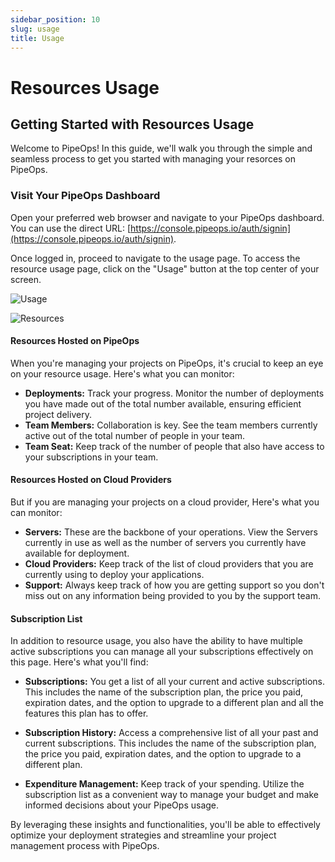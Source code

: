 ```yaml
---
sidebar_position: 10
slug: usage
title: Usage
---
```


# Resources Usage

## Getting Started with Resources Usage

Welcome to PipeOps! In this guide, we'll walk you through the simple and seamless process to get you started with managing your resorces on PipeOps.

### Visit Your PipeOps Dashboard

Open your preferred web browser and navigate to your PipeOps dashboard. You can use the direct URL: [https://console.pipeops.io/auth/signin](https://console.pipeops.io/auth/signin).

Once logged in, proceed to navigate to the usage page.
To access the resource usage page, click on the "Usage" button at the top center of your screen.

![Usage](https://pub-30c11acc143348fcae20835653c5514d.r2.dev//20/Usage_1_fa41920a06.png)

![Resources](https://pub-30c11acc143348fcae20835653c5514d.r2.dev//20/Events_1_b958b115b9.png)

#### Resources Hosted on PipeOps

When you're managing your projects on PipeOps, it's crucial to keep an eye on your resource usage. Here's what you can monitor:

- **Deployments:** Track your progress. Monitor the number of deployments you have made out of the total number available, ensuring efficient project delivery.
- **Team Members:** Collaboration is key. See the team members currently active out of the total number of people in your team.
- **Team Seat:** Keep track of the number of people that also have access to your subscriptions in your team.

#### Resources Hosted on Cloud Providers

But if you are managing your projects on a cloud provider, Here's what you can monitor:

- **Servers:** These are the backbone of your operations. View the Servers currently in use as well as the number of servers you currently have available for deployment.
- **Cloud Providers:** Keep track of the list of cloud providers that you are currently using to deploy your applications.
- **Support:** Always keep track of how you are getting support so you don't miss out on any information being provided to you by the support team.

#### Subscription List

In addition to resource usage, you also have the ability to have multiple active subscriptions you can manage all your subscriptions effectively on this page. Here's what you'll find:

- **Subscriptions:** You get a list of all your current and active subscriptions. This includes the name of the subscription plan, the price you paid, expiration dates, and the option to upgrade to a different plan and all the features this plan has to offer.

- **Subscription History:** Access a comprehensive list of all your past and current subscriptions. This includes the name of the subscription plan, the price you paid, expiration dates, and the option to upgrade to a different plan.
- **Expenditure Management:** Keep track of your spending. Utilize the subscription list as a convenient way to manage your budget and make informed decisions about your PipeOps usage.

By leveraging these insights and functionalities, you'll be able to effectively optimize your deployment strategies and streamline your project management process with PipeOps.
